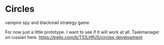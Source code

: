 # Circles
vampire spy and blackmail strategy game

For now just a little prototype. I want to see if it will work at all.
Taskmanager on russian here.
https://trello.com/b/T51LHfUS/circles-development
